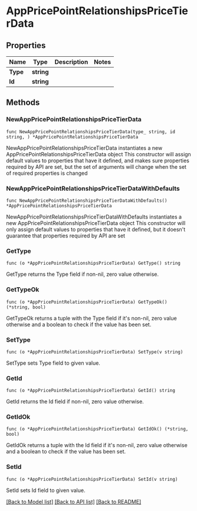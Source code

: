 # AppPricePointRelationshipsPriceTierData

## Properties

Name | Type | Description | Notes
------------ | ------------- | ------------- | -------------
**Type** | **string** |  | 
**Id** | **string** |  | 

## Methods

### NewAppPricePointRelationshipsPriceTierData

`func NewAppPricePointRelationshipsPriceTierData(type_ string, id string, ) *AppPricePointRelationshipsPriceTierData`

NewAppPricePointRelationshipsPriceTierData instantiates a new AppPricePointRelationshipsPriceTierData object
This constructor will assign default values to properties that have it defined,
and makes sure properties required by API are set, but the set of arguments
will change when the set of required properties is changed

### NewAppPricePointRelationshipsPriceTierDataWithDefaults

`func NewAppPricePointRelationshipsPriceTierDataWithDefaults() *AppPricePointRelationshipsPriceTierData`

NewAppPricePointRelationshipsPriceTierDataWithDefaults instantiates a new AppPricePointRelationshipsPriceTierData object
This constructor will only assign default values to properties that have it defined,
but it doesn't guarantee that properties required by API are set

### GetType

`func (o *AppPricePointRelationshipsPriceTierData) GetType() string`

GetType returns the Type field if non-nil, zero value otherwise.

### GetTypeOk

`func (o *AppPricePointRelationshipsPriceTierData) GetTypeOk() (*string, bool)`

GetTypeOk returns a tuple with the Type field if it's non-nil, zero value otherwise
and a boolean to check if the value has been set.

### SetType

`func (o *AppPricePointRelationshipsPriceTierData) SetType(v string)`

SetType sets Type field to given value.


### GetId

`func (o *AppPricePointRelationshipsPriceTierData) GetId() string`

GetId returns the Id field if non-nil, zero value otherwise.

### GetIdOk

`func (o *AppPricePointRelationshipsPriceTierData) GetIdOk() (*string, bool)`

GetIdOk returns a tuple with the Id field if it's non-nil, zero value otherwise
and a boolean to check if the value has been set.

### SetId

`func (o *AppPricePointRelationshipsPriceTierData) SetId(v string)`

SetId sets Id field to given value.



[[Back to Model list]](../README.md#documentation-for-models) [[Back to API list]](../README.md#documentation-for-api-endpoints) [[Back to README]](../README.md)


